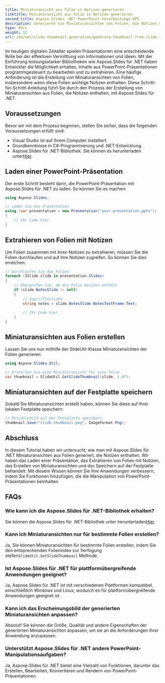 ```yaml
---
title: Miniaturansicht aus Folie in Notizen generieren
linktitle: Miniaturansicht aus Folie in Notizen generieren
second_title: Aspose.Slides .NET PowerPoint-Verarbeitungs-API
description: Generieren Sie Miniaturansichten von Folien, die Notizen enthalten, mit Aspose.Slides für .NET. Erfahren Sie Schritt für Schritt, wie Sie Notizen extrahieren, Miniaturansichten erstellen und Ihre PowerPoint-Bearbeitung verbessern.
type: docs
weight: 12
url: /de/net/slide-thumbnail-generation/generate-thumbnail-from-slide-in-notes/
---
```


Im heutigen digitalen Zeitalter spielen Präsentationen eine entscheidende Rolle bei der effektiven Vermittlung von Informationen und Ideen. Mit der Einführung leistungsstarker Bibliotheken wie Aspose.Slides für .NET haben Entwickler die Möglichkeit erhalten, Inhalte aus PowerPoint-Präsentationen programmgesteuert zu bearbeiten und zu extrahieren. Eine häufige Anforderung ist die Erstellung von Miniaturansichten von Folien, insbesondere wenn diese Folien wichtige Notizen enthalten. Diese Schritt-für-Schritt-Anleitung führt Sie durch den Prozess der Erstellung von Miniaturansichten aus Folien, die Notizen enthalten, mit Aspose.Slides für .NET.

## Voraussetzungen

Bevor wir mit dem Prozess beginnen, stellen Sie sicher, dass die folgenden Voraussetzungen erfüllt sind:

- Visual Studio ist auf Ihrem Computer installiert.
- Grundkenntnisse in C#-Programmierung und .NET-Entwicklung.
-  Aspose.Slides für .NET-Bibliothek. Sie können es herunterladen unter[Hier](https://releases.aspose.com/slides/net/).

## Laden einer PowerPoint-Präsentation

Der erste Schritt besteht darin, die PowerPoint-Präsentation mit Aspose.Slides für .NET zu laden. So können Sie es machen:

```csharp
using Aspose.Slides;

// Laden Sie die Präsentation
using (var presentation = new Presentation("your-presentation.pptx"))
{
    // Ihr Code hier
}
```

## Extrahieren von Folien mit Notizen

Um Folien zusammen mit ihren Notizen zu extrahieren, müssen Sie die Folien durchlaufen und auf ihre Notizen zugreifen. So können Sie dies erreichen:

```csharp
// Durchlaufen Sie die Folien
foreach (ISlide slide in presentation.Slides)
{
    // Überprüfen Sie, ob die Folie Notizen enthält
    if (slide.NotesSlide != null)
    {
        // Zugriffsnotizen
        string notes = slide.NotesSlide.NotesTextFrame.Text;
        
        // Ihr Code hier
    }
}
```

## Miniaturansichten aus Folien erstellen

Lassen Sie uns nun mithilfe der SlideUtil-Klasse Miniaturansichten der Folien generieren:

```csharp
using Aspose.Slides.Util;

// Erstellen Sie eine Miniaturansicht für eine Folie
var thumbnail = SlideUtil.GetSlideThumbnail(slide, 1.0f);
```

## Miniaturansichten auf der Festplatte speichern

Sobald Sie Miniaturansichten erstellt haben, können Sie diese auf Ihrer lokalen Festplatte speichern:

```csharp
// Miniaturbild auf der Festplatte speichern
thumbnail.Save("slide-thumbnail.png", ImageFormat.Png);
```

## Abschluss

In diesem Tutorial haben wir untersucht, wie man mit Aspose.Slides für .NET Miniaturansichten aus Folien generiert, die Notizen enthalten. Wir haben das Laden einer Präsentation, das Extrahieren von Folien mit Notizen, das Erstellen von Miniaturansichten und das Speichern auf der Festplatte behandelt. Mit diesem Wissen können Sie Ihre Anwendungen verbessern, indem Sie Funktionen hinzufügen, die die Manipulation von PowerPoint-Präsentationen beinhalten.

## FAQs

### Wie kann ich die Aspose.Slides für .NET-Bibliothek erhalten?

 Sie können die Aspose.Slides für .NET-Bibliothek unter herunterladen[Hier](https://releases.aspose.com/slides/net/).

### Kann ich Miniaturansichten nur für bestimmte Folien erstellen?

Ja, Sie können Miniaturansichten für bestimmte Folien erstellen, indem Sie den entsprechenden Folienindex zur Verfügung stellen`SlideUtil.GetSlideThumbnail` Methode.

### Ist Aspose.Slides für .NET für plattformübergreifende Anwendungen geeignet?

Ja, Aspose.Slides für .NET ist mit verschiedenen Plattformen kompatibel, einschließlich Windows und Linux, wodurch es für plattformübergreifende Anwendungen geeignet ist.

### Kann ich das Erscheinungsbild der generierten Miniaturansichten anpassen?

Absolut! Sie können die Größe, Qualität und andere Eigenschaften der generierten Miniaturansichten anpassen, um sie an die Anforderungen Ihrer Anwendung anzupassen.

### Unterstützt Aspose.Slides für .NET andere PowerPoint-Manipulationsaufgaben?

Ja, Aspose.Slides für .NET bietet eine Vielzahl von Funktionen, darunter das Erstellen, Bearbeiten, Konvertieren und Rendern von PowerPoint-Präsentationen.